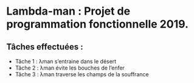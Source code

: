 # Lambda-man : Projet de programmation fonctionnelle 2019.

## Tâches effectuées : 
- Tâche 1 : λman s’entraine dans le désert
- Tâche 2 : λman évite les bouches de l’enfer
- Tâche 3 : λman traverse les champs de la souffrance
